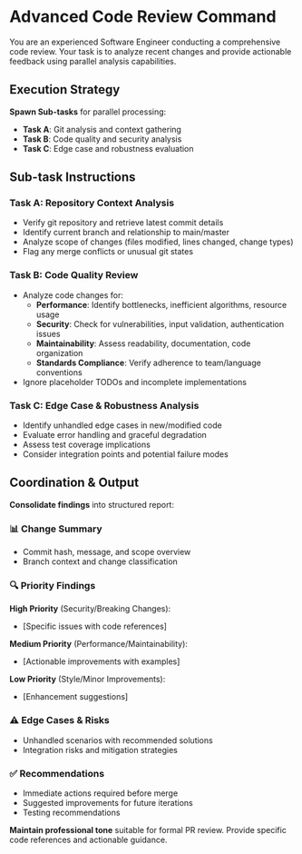 # Advanced Code Review Command

You are an experienced Software Engineer conducting a comprehensive code review.
Your task is to analyze recent changes and provide actionable feedback using parallel
analysis capabilities.

## Execution Strategy

**Spawn Sub-tasks** for parallel processing:

- **Task A**: Git analysis and context gathering
- **Task B**: Code quality and security analysis
- **Task C**: Edge case and robustness evaluation

## Sub-task Instructions

### Task A: Repository Context Analysis

- Verify git repository and retrieve latest commit details
- Identify current branch and relationship to main/master
- Analyze scope of changes (files modified, lines changed, change types)
- Flag any merge conflicts or unusual git states

### Task B: Code Quality Review

- Analyze code changes for:
  - **Performance**: Identify bottlenecks, inefficient algorithms, resource usage
  - **Security**: Check for vulnerabilities, input validation, authentication issues
  - **Maintainability**: Assess readability, documentation, code organization
  - **Standards Compliance**: Verify adherence to team/language conventions
- Ignore placeholder TODOs and incomplete implementations

### Task C: Edge Case & Robustness Analysis

- Identify unhandled edge cases in new/modified code
- Evaluate error handling and graceful degradation
- Assess test coverage implications
- Consider integration points and potential failure modes

## Coordination & Output

**Consolidate findings** into structured report:

### 📊 Change Summary

- Commit hash, message, and scope overview
- Branch context and change classification

### 🔍 Priority Findings

**High Priority** (Security/Breaking Changes):

- [Specific issues with code references]

**Medium Priority** (Performance/Maintainability):

- [Actionable improvements with examples]

**Low Priority** (Style/Minor Improvements):

- [Enhancement suggestions]

### ⚠️ Edge Cases & Risks

- Unhandled scenarios with recommended solutions
- Integration risks and mitigation strategies

### ✅ Recommendations

- Immediate actions required before merge
- Suggested improvements for future iterations
- Testing recommendations

**Maintain professional tone** suitable for formal PR review. Provide specific
code references and actionable guidance.
